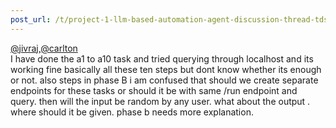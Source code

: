 ```yaml
---
post_url: /t/project-1-llm-based-automation-agent-discussion-thread-tds-jan-2025/164277/94
---
```

[@jivraj](/u/jivraj),[@carlton](/u/carlton)  
I have done the a1 to a10 task and tried querying through localhost and its working fine basically all these ten steps but dont know whether its enough or not. also steps in phase B i am confused that should we create separate endpoints for these tasks or should it be with same /run endpoint and query. then will the input be random by any user. what about the output . where should it be given. phase b needs more explanation.